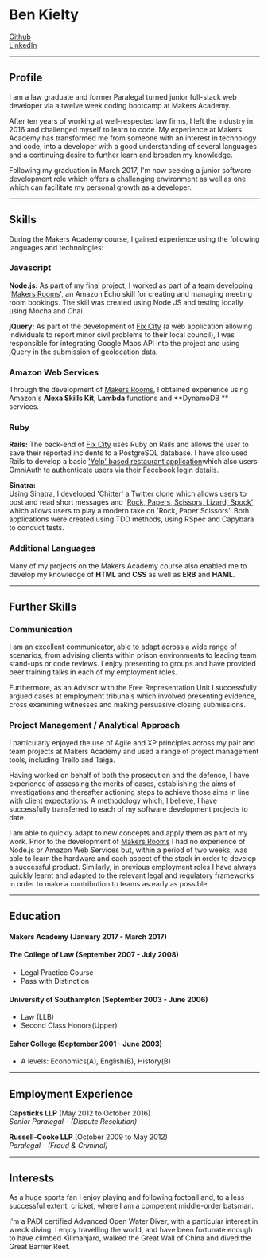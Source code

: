 # **Ben Kielty**

[Github](https://github.com/bwk103)       
[LinkedIn](https://www.linkedin.com/in/benkielty/)

---

## Profile

I am a law graduate and former Paralegal turned junior full-stack web developer via a twelve week coding bootcamp at Makers Academy.

After ten years of working at well-respected law firms, I left the industry in 2016 and challenged myself to learn to code.  My experience at Makers Academy has transformed me from someone with an interest in technology and code, into a developer with a good understanding of several languages and a continuing desire to further learn and broaden my knowledge.

Following my graduation in March 2017, I'm now seeking a junior software development role which offers a challenging environment as well as one which can facilitate my personal growth as a developer. 

----
## Skills

During the Makers Academy course, I gained experience using the following languages and technologies:

### Javascript
**Node.js:**
As part of my final project, I worked as part of a team developing '[Makers Rooms](https://github.com/sliute/AlexaBookEvent)', an Amazon Echo skill  for creating and managing meeting room bookings.  The skill was created using Node JS and testing locally using Mocha and Chai.

**jQuery:** As part of the development of [Fix City](https://github.com/KatHicks/fix-city) (a web application allowing individuals to report minor civil problems to their local council), I was responsible for integrating Google Maps API into the project and using jQuery in the submission of geolocation data.

### Amazon Web Services
Through the development of [Makers Rooms](https://github.com/sliute/AlexaBookEvent), I obtained experience using Amazon's **Alexa Skills Kit**, **Lambda** functions and **DynamoDB ** services.  

### Ruby
**Rails:** The back-end of [Fix City](https://github.com/KatHicks/fix-city) uses Ruby on Rails and allows the user to save their reported incidents to a PostgreSQL database.  I have also used Rails to develop a basic ['Yelp' based restaurant application](https://github.com/bwk103/yelp_clone)which also users OmniAuth to authenticate users via their Facebook login details.

**Sinatra:**  
Using Sinatra, I developed '[Chitter](https://github.com/bwk103/chitter-challenge)' a Twitter clone which allows users to post and read short messages and '[Rock, Papers, Scissors, Lizard, Spock'](https://github.com/bwk103/rps-challenge)' which allows users to play a modern take on 'Rock, Paper Scissors'.  Both applications were created using TDD methods, using RSpec and Capybara to conduct tests.

### Additional Languages
Many of my projects on the Makers Academy course also enabled me to develop my knowledge of **HTML** and **CSS** as well as **ERB** and **HAML**.

------

## Further Skills

### Communication
I am an excellent communicator, able to adapt across a wide range of scenarios, from advising clients within prison environments to leading team stand-ups or code reviews. I enjoy presenting to groups and have provided peer training talks in each of my employment roles.  

Furthermore, as an Advisor with the Free Representation Unit I successfully argued cases at employment tribunals which involved presenting evidence, cross examining witnesses and making persuasive closing submissions.

### Project Management / Analytical Approach


I particularly enjoyed the use of Agile and XP principles across my pair and team projects at Makers Academy and used a range of project management tools, including Trello and Taiga.

Having worked on behalf of both the prosecution and the defence, I have experience of assessing the merits of cases, establishing the aims of investigations and thereafter actioning steps to achieve those aims in line with client expectations. A methodology which, I believe, I have successfully transferred to each of my software development projects to date.

I am able to quickly adapt to new concepts and apply them as part of my work. Prior to the development of [Makers Rooms](https://github.com/sliute/AlexaBookEvent) I had no experience of Node.js or Amazon Web Services but, within a period of two weeks, was able to learn the hardware and each aspect of the stack in order to develop a successful product. Similarly, in previous employment roles I have always quickly learnt and adapted to the relevant legal and regulatory frameworks in order to make a contribution to teams as early as possible.

-----

## Education

#### Makers Academy (January 2017 - March 2017)


#### The College of Law (September 2007 - July 2008)

- Legal Practice Course
- Pass with Distinction

#### University of Southampton (September 2003 - June 2006)

- Law (LLB)
- Second Class Honors(Upper)

#### Esher College (September 2001 - June 2003)

- A levels: Economics(A), English(B), History(B)

---

## Employment Experience

**Capsticks LLP** (May 2012 to October 2016)    
*Senior Paralegal - (Dispute Resolution)*  

**Russell-Cooke LLP** (October 2009 to May 2012)   
*Paralegal - (Fraud & Criminal)*

---

## Interests

As a huge sports fan I enjoy playing and following football and, to a less successful extent, cricket, where I am a competent middle-order batsman.

I'm a PADI certified Advanced Open Water Diver, with a particular interest in wreck diving.
I enjoy travelling the world, and have been fortunate enough to have climbed Kilimanjaro, walked the Great Wall of China and dived the Great Barrier Reef.
